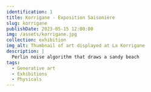 ```yaml
---
identification: 1
title: Korrigane - Exposition Saisonière
slug: korrigane
publishDate: 2023-05-15 12:00:00
img: /assets/korrigane.jpg
collection: exhibition
img_alt: Thumbnail of art displayed at La Korrigane
description: |
  Perlin noise algorithm that draws a sandy beach
tags:
  - Generative art
  - Exhibitions
  - Physicals
---
```

